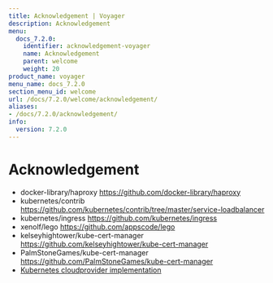 ```yaml
---
title: Acknowledgement | Voyager
description: Acknowledgement
menu:
  docs_7.2.0:
    identifier: acknowledgement-voyager
    name: Acknowledgement
    parent: welcome
    weight: 20
product_name: voyager
menu_name: docs_7.2.0
section_menu_id: welcome
url: /docs/7.2.0/welcome/acknowledgement/
aliases:
- /docs/7.2.0/acknowledgement/
info:
  version: 7.2.0
---
```


# Acknowledgement

 - docker-library/haproxy https://github.com/docker-library/haproxy
 - kubernetes/contrib https://github.com/kubernetes/contrib/tree/master/service-loadbalancer
 - kubernetes/ingress https://github.com/kubernetes/ingress
 - xenolf/lego https://github.com/appscode/lego
 - kelseyhightower/kube-cert-manager https://github.com/kelseyhightower/kube-cert-manager
 - PalmStoneGames/kube-cert-manager https://github.com/PalmStoneGames/kube-cert-manager
 - [Kubernetes cloudprovider implementation](https://github.com/kubernetes/kubernetes/tree/master/pkg/cloudprovider)
